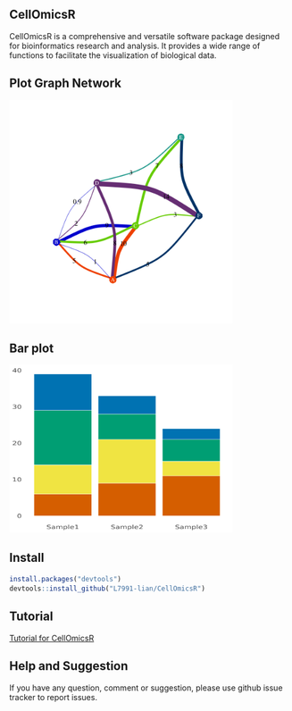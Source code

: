 ## CellOmicsR

CellOmicsR is a comprehensive and versatile software package designed for bioinformatics research and analysis. It provides a wide range of functions to facilitate the visualization of biological data.


## Plot Graph Network

<img src="docs/Readme_figures/plot_graph_network.png" alt="graph plot" width="400" height="400">

## Bar plot

<img src="docs/Readme_figures/stack_bar.plot.png" alt="bar plot" width="400" height="300">


## Install

``` r
install.packages("devtools")
devtools::install_github("L7991-lian/CellOmicsR")
```

## Tutorial

[Tutorial for CellOmicsR](https://rpubs.com/JinlianLi2020/bioinformatics)


## Help and Suggestion

If you have any question, comment or suggestion, please use github issue tracker to report issues.
